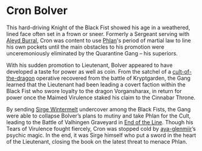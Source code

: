 # Cron Bolver

This hard-driving Knight of the Black Fist showed his age in a weathered, lined face often set in a frown or sneer. Formerly a Sergeant serving with [Aleyd Burral](Aleyd%20Burral/%21index.md), Cron was content to use [Phlan](../locations/phlan.md)'s period of martial law to line his own pockets until the main obstacles to his promotion were unceremoniously eliminated by the Quarantine Gang – his superiors.

With his sudden promotion to Lieutenant, Bolver appeared to have developed a taste for power as well as coin. From the satchel of a [cult-of-the-dragon](../factions/cult-of-the-dragon.md) operative recovered from the battle of Kryptgarden, the Gang learned that the Lieutenant had been leading a covert faction within the Black Fist who swore loyalty to the dragon Vorgansharax, in return for power once the Maimed Virulence staked his claim to the Cinnabar Throne.

By sending [Sirge Wintermelt](Sirge%20Wintermelt/%21index.md) undercover among the Black Fists, the Gang were able to collapse Bolver’s plans to mutiny and take Phlan for the Cult, leading to the Battle of Valhingen Graveyard in [End of the Line](../logbook/End%20of%20the%20Line.md). Though his Tears of Virulence fought fiercely, Cron was stopped cold by [aya-glenmiir](aya-glenmiir.md)’s psychic magic. In the end, it was Sirge himself who put a sword in the heart of the Lieutenant, closing the book on the latest threat to menace Phlan.